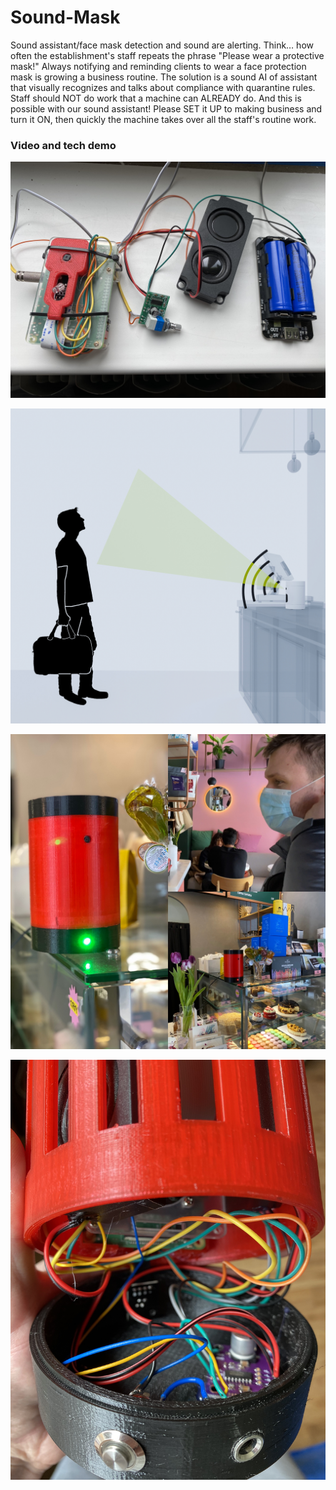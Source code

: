 # Sound-Mask
Sound assistant/face mask detection and sound are alerting.  Think… how often the establishment's staff repeats the phrase "Please wear a protective mask!"  Always notifying and reminding clients to wear a face protection mask is growing a business routine.  The solution is a sound AI of assistant that visually recognizes and talks about compliance with quarantine rules.  Staff should NOT do work that a machine can ALREADY do.  And this is possible with our sound assistant!  Please SET it UP to making business and turn it ON, then quickly the machine takes over all the staff's routine work.

### Video and tech demo

[![Youtube video](/images/Sound-Mask-00009.jpg)](https://youtu.be/g_8TsaBLEg0 "Youtube Video")

![images](/images/Sound-Mask-00001.jpg)

![images](/images/Sound-Mask-00005.JPG)

![images](/images/Sound-Mask-00011.JPG)